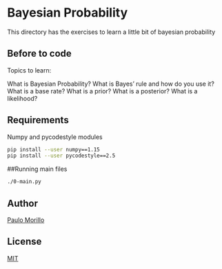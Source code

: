 # Bayesian Probability

This directory has the exercises to learn a little bit of bayesian probability

## Before to code

Topics to learn:

What is Bayesian Probability?
What is Bayes’ rule and how do you use it?
What is a base rate?
What is a prior?
What is a posterior?
What is a likelihood?

## Requirements
Numpy and pycodestyle modules


```bash
pip install --user numpy==1.15
pip install --user pycodestyle==2.5

```

##Running main files
```bash
./0-main.py

```


## Author
[Paulo Morillo](https://www.linkedin.com/in/paulo-morillo-mu%C3%B1oz-191745143/)

## License
[MIT](https://choosealicense.com/licenses/mit/)